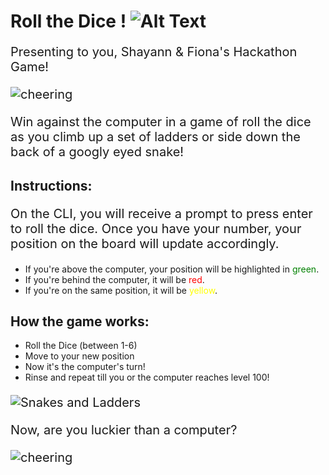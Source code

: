 <style>
r { color: Red }
y { color: Yellow }
g { color: Green }
</style>

<head>
<style>
body 
p {
  font-size: 20px;
}
</style>
</head>
<body>


# Roll the Dice ! ![Alt Text](/assets/dices-9017_256.gif)


Presenting to you, Shayann &amp; Fiona's Hackathon Game! 

![cheering](/assets/Cheering.JPG)


Win against the computer in a game of roll the dice as you climb up a set of ladders or side down the back of a googly eyed snake! 


## Instructions: 
On the CLI, you will receive a prompt to press enter to roll the dice.
Once you have your number, your position on the board will update accordingly. 

- If you're above the computer, your position will be highlighted in <g>green</g>. 
- If you're behind the computer, it will be <r>red</r>. 
- If you're on the same position, it will be <y>yellow</y>.

## How the game works: 
- Roll the Dice (between 1-6)
- Move to your new position 
- Now it's the computer's turn!
- Rinse and repeat till you or the computer reaches level 100!

![Snakes and Ladders](/assets/snakes%20and%20ladders.jpg)


Now, are you luckier than a computer?

![cheering](/assets/Human%20vs%20Comp.JPG)


